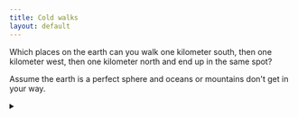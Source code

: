```yaml
---
title: Cold walks
layout: default
---
```


Which places on the earth can you walk one kilometer south,
then one kilometer west, then one kilometer north and end up in the same spot?

Assume the earth is a perfect sphere and oceans or mountains don't get in
your way.

<details><summary></summary>

### North pole

The simplest place with this property is the north pole. After you walk south,
any amount of distance walking west will leave the north pole one kilometer
north of you.

### Other solutions

However, there are also an infinite number of places near the _south_ pole with
this property. Consider the circle centered on the south pole, with a
circumference of one kilometer. Walking west
for one kilometer from anywhere on this line will return you to the same
position. Thus if we start one kilometer north of this circle, then we also
satisfy the problem.

Walking once around the south pole is not the only way to stay in the same
place. We could choose a smaller circle such that walking west one kilometer
would circle the south pole $$n$$ times, for any positive integer $$n$$.

The circumference of a circle on a sphere is given by
$$c = 2 \pi R \sin\left(\frac{r}{R}\right)$$ where $$R$$ is the radius of the
sphere (the Earth). Since the circumference must be $$\frac{1}{n}$$ we have:

$$ r = R \arcsin\left(\frac{1}{2 \pi R n}\right) $$

Since we need to start one kilometer north of any of these circles, that means
that we need to start at any point:

$$ \left(R \arcsin\left(\frac{1}{2 \pi R n}\right) + 1\right)$$
kilometers north of the south pole for any positive integer $$n$$.

</details>
